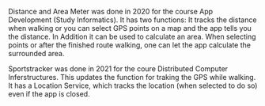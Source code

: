 Distance and Area Meter was done in 2020 for the course App Development (Study Informatics). It has two functions: It tracks the distance when walking or you can select GPS points on a map and the app tells you the distance. In Addition it can be used to calculate an area. When selecting points or after the finished route walking, one can let the app calculate the surrounded area.

Sportstracker was done in 2021 for the coure Distributed Computer Inferstructures. This updates the function for traking the GPS while walking. It has a Location Service, which tracks the location (when selected to do so) even if the app is closed.
